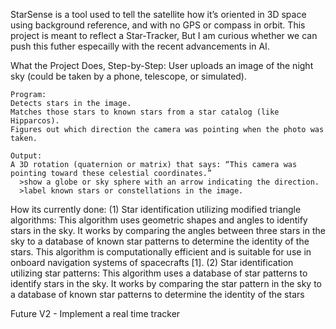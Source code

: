 StarSense is a tool used to tell the satellite how it’s oriented in 3D space using background reference, and with no GPS or compass in orbit. This project is meant to reflect a Star-Tracker, But I am curious whether we can push this futher especailly with the recent advancements in AI.

What the Project Does, Step-by-Step:
  User uploads an image of the night sky (could be taken by a phone, telescope, or simulated).
    
    Program:
    Detects stars in the image.
    Matches those stars to known stars from a star catalog (like Hipparcos).
    Figures out which direction the camera was pointing when the photo was taken.
    
    Output:
    A 3D rotation (quaternion or matrix) that says: “This camera was pointing toward these celestial coordinates.”
      >show a globe or sky sphere with an arrow indicating the direction.
      >label known stars or constellations in the image.

How its currently done:
(1) Star identification utilizing modified triangle algorithms: This algorithm uses geometric shapes and angles to identify stars in the sky. It works by comparing the angles between three stars in the sky to a database of known star patterns to determine the identity of the stars. This algorithm is computationally efficient and is suitable for use in onboard navigation systems of spacecrafts [1]. (2) Star identification utilizing star patterns: This algorithm uses a database of star patterns to identify stars in the sky. It works by comparing the star pattern in the sky to a database of known star patterns to determine the identity of the stars




Future V2 - Implement a real time tracker